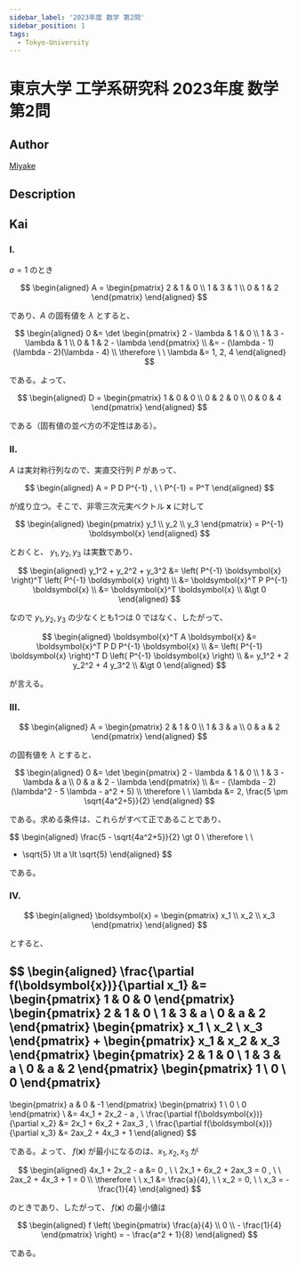 ```yaml
---
sidebar_label: '2023年度 数学 第2問'
sidebar_position: 1
tags:
  - Tokyo-University
---
```


# 東京大学 工学系研究科 2023年度 数学 第2問

## **Author**
[Miyake](https://miyake.github.io/exams/index.html)

## **Description**

## **Kai**
### I.
$a=1$ のとき

$$
\begin{aligned}
A = \begin{pmatrix} 2 & 1 & 0 \\ 1 & 3 & 1 \\ 0 & 1 & 2 \end{pmatrix}
\end{aligned}
$$

であり、$A$ の固有値を $\lambda$ とすると、

$$
\begin{aligned}
0
&= \det \begin{pmatrix}
2 - \lambda & 1 & 0 \\ 1 & 3 - \lambda & 1 \\ 0 & 1 & 2 - \lambda
\end{pmatrix}
\\
&= - (\lambda - 1)(\lambda - 2)(\lambda - 4)
\\
\therefore \ \ \lambda &= 1, 2, 4
\end{aligned}
$$

である。よって、

$$
\begin{aligned}
D = \begin{pmatrix} 1 & 0 & 0 \\ 0 & 2 & 0 \\ 0 & 0 & 4 \end{pmatrix}
\end{aligned}
$$

である（固有値の並べ方の不定性はある）。

### II.
$A$ は実対称行列なので、実直交行列 $P$ があって、

$$
\begin{aligned}
A = P D P^{-1} , \ \ P^{-1} = P^T
\end{aligned}
$$

が成り立つ。そこで、非零三次元実ベクトル $\boldsymbol{x}$ に対して

$$
\begin{aligned}
\begin{pmatrix} y_1 \\ y_2 \\ y_3 \end{pmatrix}
= P^{-1} \boldsymbol{x}
\end{aligned}
$$

とおくと、 $y_1, y_2, y_3$ は実数であり、

$$
\begin{aligned}
y_1^2 + y_2^2 + y_3^2
&= \left( P^{-1} \boldsymbol{x} \right)^T
\left( P^{-1} \boldsymbol{x} \right)
\\
&= \boldsymbol{x}^T P P^{-1} \boldsymbol{x}
\\
&= \boldsymbol{x}^T \boldsymbol{x}
\\
&\gt 0
\end{aligned}
$$

なので $y_1, y_2, y_3$ の少なくとも1つは $0$ ではなく、したがって、

$$
\begin{aligned}
\boldsymbol{x}^T A \boldsymbol{x}
&= \boldsymbol{x}^T P D P^{-1} \boldsymbol{x}
\\
&= \left( P^{-1} \boldsymbol{x} \right)^T D
\left( P^{-1} \boldsymbol{x} \right)
\\
&= y_1^2 + 2 y_2^2 + 4 y_3^2
\\
&\gt 0
\end{aligned}
$$

が言える。

### III.

$$
\begin{aligned}
A = \begin{pmatrix} 2 & 1 & 0 \\ 1 & 3 & a \\ 0 & a & 2 \end{pmatrix}
\end{aligned}
$$

の固有値を $\lambda$ とすると、

$$
\begin{aligned}
0
&= \det \begin{pmatrix}
2 - \lambda & 1 & 0 \\ 1 & 3 - \lambda & a \\ 0 & a & 2 - \lambda
\end{pmatrix}
\\
&= - (\lambda - 2)(\lambda^2 - 5 \lambda - a^2 + 5)
\\
\therefore \ \ \lambda &= 2, \frac{5 \pm \sqrt{4a^2+5}}{2}
\end{aligned}
$$

である。求める条件は、これらがすべて正であることであり、

$$
\begin{aligned}
\frac{5 - \sqrt{4a^2+5}}{2} \gt 0
\\
\therefore \ \ 
- \sqrt{5} \lt a \lt \sqrt{5}
\end{aligned}
$$

である。

### IV.

$$
\begin{aligned}
\boldsymbol{x} = \begin{pmatrix} x_1 \\ x_2 \\ x_3 \end{pmatrix}
\end{aligned}
$$

とすると、

$$
\begin{aligned}
\frac{\partial f(\boldsymbol{x})}{\partial x_1}
&= 
\begin{pmatrix} 1 & 0 & 0 \end{pmatrix}
\begin{pmatrix} 2 & 1 & 0 \\ 1 & 3 & a \\ 0 & a & 2 \end{pmatrix}
\begin{pmatrix} x_1 \\ x_2 \\ x_3 \end{pmatrix}
+
\begin{pmatrix} x_1 & x_2 & x_3 \end{pmatrix}
\begin{pmatrix} 2 & 1 & 0 \\ 1 & 3 & a \\ 0 & a & 2 \end{pmatrix}
\begin{pmatrix} 1 \\ 0 \\ 0 \end{pmatrix}
-
\begin{pmatrix} a & 0 & -1 \end{pmatrix}
\begin{pmatrix} 1 \\ 0 \\ 0 \end{pmatrix}
\\
&= 4x_1 + 2x_2 - a
, \\
\frac{\partial f(\boldsymbol{x})}{\partial x_2}
&= 2x_1 + 6x_2 + 2ax_3
, \\
\frac{\partial f(\boldsymbol{x})}{\partial x_3}
&= 2ax_2 + 4x_3 + 1
\end{aligned}
$$

である。よって、 $f(\boldsymbol{x})$ が最小になるのは、$x_1, x_2, x_3$ が

$$
\begin{aligned}
4x_1 + 2x_2 - a &= 0
, \ \ 
2x_1 + 6x_2 + 2ax_3 = 0
, \ \ 
2ax_2 + 4x_3 + 1 = 0
\\
\therefore \ \ 
x_1 &= \frac{a}{4}, \ \ x_2 = 0, \ \ x_3 = - \frac{1}{4}
\end{aligned}
$$

のときであり、したがって、 $f(\boldsymbol{x})$ の最小値は

$$
\begin{aligned}
f \left( \begin{pmatrix}
\frac{a}{4} \\ 0 \\ - \frac{1}{4} \end{pmatrix} \right)
= - \frac{a^2 + 1}{8}
\end{aligned}
$$

である。